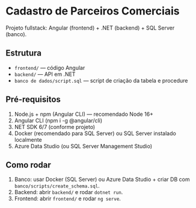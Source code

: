 # Cadastro de Parceiros Comerciais
Projeto fullstack: Angular (frontend) + .NET (backend) + SQL Server (banco).

## Estrutura
- `frontend/` — código Angular
- `backend/` — API em .NET
- `banco de dados/script.sql` — script de criação da tabela e procedure
 
## Pré-requisitos 
1. Node.js + npm (Angular CLI) — recomendado Node 16+ 
2. Angular CLI (npm i -g @angular/cli) 
3. NET SDK 6/7 (conforme projeto) 
4. Docker (recomendado para SQL Server) ou SQL Server instalado localmente 
5. Azure Data Studio (ou SQL Server Management Studio) 

## Como rodar 

1. Banco: usar Docker (SQL Server) ou Azure Data Studio + criar DB com `banco/scripts/create_schema.sql`.
2. Backend: abrir `backend/` e rodar `dotnet run`.
3. Frontend: abrir `frontend/` e rodar `ng serve`.
